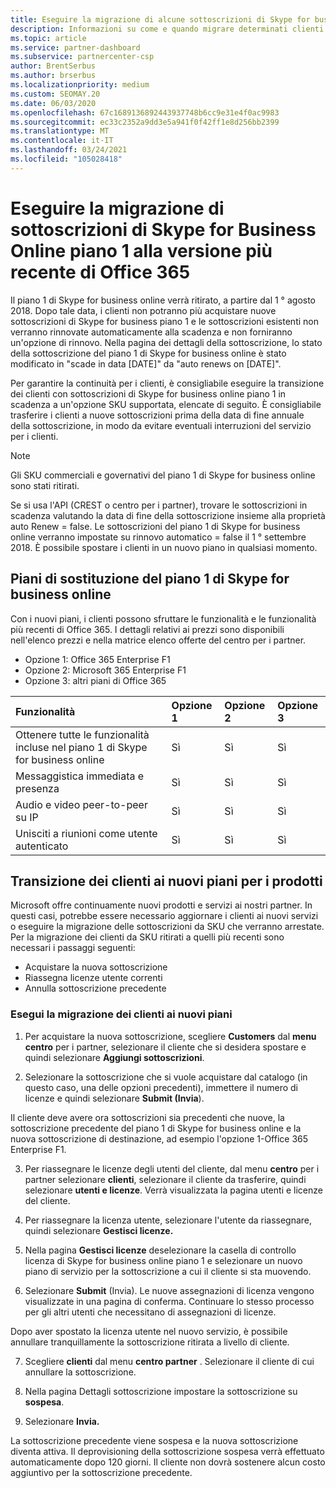 ```yaml
---
title: Eseguire la migrazione di alcune sottoscrizioni di Skype for business
description: Informazioni su come e quando migrare determinati clienti con sottoscrizioni del piano 1 di Skype for business online in scadenza alle nuove versioni di Office 365.
ms.topic: article
ms.service: partner-dashboard
ms.subservice: partnercenter-csp
author: BrentSerbus
ms.author: brserbus
ms.localizationpriority: medium
ms.custom: SEOMAY.20
ms.date: 06/03/2020
ms.openlocfilehash: 67c1689136892443937748b6cc9e31e4f0ac9983
ms.sourcegitcommit: ec33c2352a9dd3e5a941f0f42ff1e8d256bb2399
ms.translationtype: MT
ms.contentlocale: it-IT
ms.lasthandoff: 03/24/2021
ms.locfileid: "105028418"
---
```

# <a name="migrate-skype-for-business-online-plan-1-subscriptions-to-newer-office-365-versions"></a>Eseguire la migrazione di sottoscrizioni di Skype for Business Online piano 1 alla versione più recente di Office 365

Il piano 1 di Skype for business online verrà ritirato, a partire dal 1 ° agosto 2018. Dopo tale data, i clienti non potranno più acquistare nuove sottoscrizioni di Skype for business piano 1 e le sottoscrizioni esistenti non verranno rinnovate automaticamente alla scadenza e non forniranno un'opzione di rinnovo. Nella pagina dei dettagli della sottoscrizione, lo stato della sottoscrizione del piano 1 di Skype for business online è stato modificato in "scade in data [DATE]" da "auto renews on [DATE]".  

Per garantire la continuità per i clienti, è consigliabile eseguire la transizione dei clienti con sottoscrizioni di Skype for business online piano 1 in scadenza a un'opzione SKU supportata, elencate di seguito. È consigliabile trasferire i clienti a nuove sottoscrizioni prima della data di fine annuale della sottoscrizione, in modo da evitare eventuali interruzioni del servizio per i clienti. 

>[!NOTE]
>Gli SKU commerciali e governativi del piano 1 di Skype for business online sono stati ritirati.

Se si usa l'API (CREST o centro per i partner), trovare le sottoscrizioni in scadenza valutando la data di fine della sottoscrizione insieme alla proprietà auto Renew = false. Le sottoscrizioni del piano 1 di Skype for business online verranno impostate su rinnovo automatico = false il 1 ° settembre 2018. È possibile spostare i clienti in un nuovo piano in qualsiasi momento. 

## <a name="skype-for-business-online-plan-1-replacement-plans"></a>Piani di sostituzione del piano 1 di Skype for business online

Con i nuovi piani, i clienti possono sfruttare le funzionalità e le funzionalità più recenti di Office 365. I dettagli relativi ai prezzi sono disponibili nell'elenco prezzi e nella matrice elenco offerte del centro per i partner. 

- Opzione 1: Office 365 Enterprise F1
- Opzione 2: Microsoft 365 Enterprise F1
- Opzione 3: altri piani di Office 365

|**Funzionalità**    |**Opzione 1**   |**Opzione 2**   |**Opzione 3**   |
|:-----------------|:-----------------|:-------------|:------------|
|Ottenere tutte le funzionalità incluse nel piano 1 di Skype for business online|Sì   |Sì   |Sì   |
|Messaggistica immediata e presenza |Sì   |Sì   |Sì   |
|Audio e video peer-to-peer su IP|Sì   |Sì   |Sì   
|Unisciti a riunioni come utente autenticato| Sì   |Sì   |Sì   |

## <a name="transition-customers-to-new-product-plans"></a>Transizione dei clienti ai nuovi piani per i prodotti

Microsoft offre continuamente nuovi prodotti e servizi ai nostri partner. In questi casi, potrebbe essere necessario aggiornare i clienti ai nuovi servizi o eseguire la migrazione delle sottoscrizioni da SKU che verranno arrestate. Per la migrazione dei clienti da SKU ritirati a quelli più recenti sono necessari i passaggi seguenti:

- Acquistare la nuova sottoscrizione
- Riassegna licenze utente correnti
- Annulla sottoscrizione precedente

### <a name="migrate-your-customers-to-new-plans"></a>Esegui la migrazione dei clienti ai nuovi piani

1. Per acquistare la nuova sottoscrizione, scegliere **Customers** dal **menu centro** per i partner, selezionare il cliente che si desidera spostare e quindi selezionare **Aggiungi sottoscrizioni**.

2. Selezionare la sottoscrizione che si vuole acquistare dal catalogo (in questo caso, una delle opzioni precedenti), immettere il numero di licenze e quindi selezionare **Submit (Invia**). 

Il cliente deve avere ora sottoscrizioni sia precedenti che nuove, la sottoscrizione precedente del piano 1 di Skype for business online e la nuova sottoscrizione di destinazione, ad esempio l'opzione 1-Office 365 Enterprise F1.

3. Per riassegnare le licenze degli utenti del cliente, dal menu **centro** per i partner selezionare **clienti**, selezionare il cliente da trasferire, quindi selezionare **utenti e licenze**. Verrà visualizzata la pagina utenti e licenze del cliente.

4. Per riassegnare la licenza utente, selezionare l'utente da riassegnare, quindi selezionare **Gestisci licenze.**

5. Nella pagina **Gestisci licenze** deselezionare la casella di controllo licenza di Skype for business online piano 1 e selezionare un nuovo piano di servizio per la sottoscrizione a cui il cliente si sta muovendo.

6. Selezionare **Submit** (Invia). Le nuove assegnazioni di licenza vengono visualizzate in una pagina di conferma. Continuare lo stesso processo per gli altri utenti che necessitano di assegnazioni di licenze.

Dopo aver spostato la licenza utente nel nuovo servizio, è possibile annullare tranquillamente la sottoscrizione ritirata a livello di cliente.

7. Scegliere **clienti** dal menu **centro partner** . Selezionare il cliente di cui annullare la sottoscrizione.

8. Nella pagina Dettagli sottoscrizione impostare la sottoscrizione su **sospesa**.

9. Selezionare **Invia.**

La sottoscrizione precedente viene sospesa e la nuova sottoscrizione diventa attiva. Il deprovisioning della sottoscrizione sospesa verrà effettuato automaticamente dopo 120 giorni. Il cliente non dovrà sostenere alcun costo aggiuntivo per la sottoscrizione precedente.

